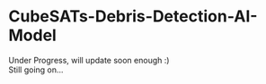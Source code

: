 # CubeSATs-Debris-Detection-AI-Model
Under Progress, will update soon enough :)  
Still going on...
